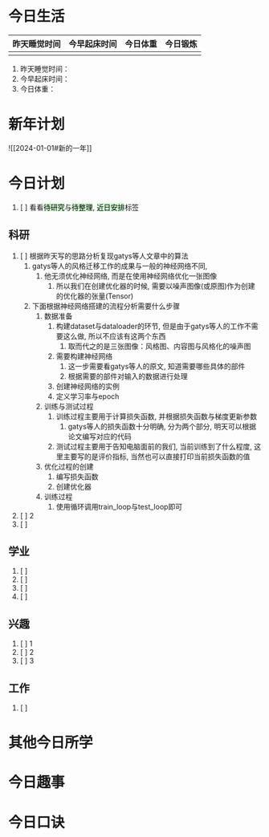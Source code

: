 
# 今日生活

| 昨天睡觉时间 | 今早起床时间 | 今日体重 | 今日锻炼 |
| ---- | ---- | ---- | ---- |
|  |  |  |  |

1. 昨天睡觉时间：
2. 今早起床时间：
3. 今日体重：

# 新年计划

![[2024-01-01#新的一年]]

# 今日计划

1. [ ] 看看<mark style="background: #BBFABBA6;">待研究</mark>与<mark style="background: #BBFABBA6;">待整理</mark>,  <mark style="background: #BBFABBA6;">近日安排</mark>标签

## 科研

1. [ ] 根据昨天写的思路分析复现gatys等人文章中的算法
	1. gatys等人的风格迁移工作的成果与一般的神经网络不同,
		1. 他无须优化神经网络, 而是在使用神经网络优化一张图像
			1. 所以我们在创建优化器的时候, 需要以噪声图像(或原图)作为创建的优化器的张量(Tensor)
	2. 下面根据神经网络搭建的流程分析需要什么步骤
		1. 数据准备
			1. 构建dataset与dataloader的环节, 但是由于gatys等人的工作不需要这么做, 所以不应该有这两个东西
				1. 取而代之的是三张图像：风格图、内容图与风格化的噪声图
			2. 需要构建神经网络
				1. 这一步需要看gatys等人的原文, 知道需要哪些具体的部件
				2. 根据需要的部件对输入的数据进行处理
			3. 创建神经网络的实例
			4. 定义学习率与epoch
		2. 训练与测试过程
			1. 训练过程主要用于计算损失函数, 并根据损失函数与梯度更新参数
				1. gatys等人的损失函数十分明确, 分为两个部分, 明天可以根据论文编写对应的代码
			2. 测试过程主要用于告知电脑面前的我们, 当前训练到了什么程度, 这里主要写的是评价指标, 当然也可以直接打印当前损失函数的值
		3. 优化过程的创建
			1. 编写损失函数
			2. 创建优化器
		4. 训练过程
			1. 使用循环调用train_loop与test_loop即可
2. [ ] 2
3. [ ]  

## 学业

1. [ ] 
2. [ ] 
3. [ ] 
4. [ ] 

## 兴趣

1. [ ] 1
2. [ ] 2
3. [ ] 3 


## 工作

1. [ ] 

# 其他今日所学



# 今日趣事



# 今日口诀


